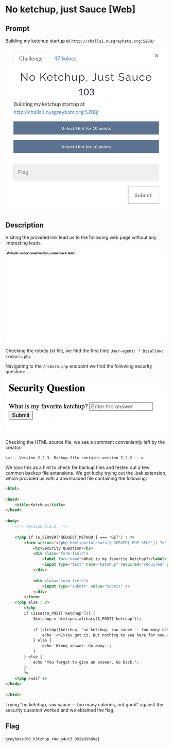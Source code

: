 # No ketchup, just Sauce [Web]

## Prompt 
Building my ketchup startup at `http://challs1.nusgreyhats.org:5208/`

![Image of prompt](./screenshots/ketchup-prompt.png)

## Description
Visiting the provided link lead us to the following web page without any interesting leads. 

![image of web page](./screenshots/home-page.png)

Checking the robots.txt file, we find the first hint: 
`User-agent: *
Disallow: /reborn.php`

Navigating to the `/reborn.php` endpoint we find the following security question: 

![image of security question](./screenshots/security-question.png)

Checking the HTML source file, we see a comment conveniently left by the creator:

`\<!-- Version 2.2.3. Backup file contains version 2.2.2. -->`

We took this as a hint to check for backup files and tested out a few common backup file extensions. We got lucky trying out the .bak extension, which provided us with a downloaded file containing the following: 

```` html
<html>

<head>
	<title>Ketchup</title>
</head>

<body>
	<!-- Version 2.2.2. -->

	<?php if ($_SERVER['REQUEST_METHOD'] === 'GET') : ?>
		<form action="<?php htmlspecialchars($_SERVER['PHP_SELF']) ?>" method="post">
			<h2>Security Question</h2>
			<div class="form-field">
				<label for="name">What is my favorite ketchup?</label>
				<input type="text" name="ketchup" required="required" placeholder="Enter the answer" />
			</div>

			<div class="form-field">
				<input type="submit" value="Submit" />
			</div>
		</form>
	<?php else : ?>
		<?php
		if (isset($_POST['ketchup'])) {
			$ketchup = htmlspecialchars($_POST['ketchup']);

			if (strcmp($ketchup, 'no ketchup, raw sauce -- too many calories, not good') == 0) {
				echo '<h1>You got it. But nothing to see here for now.</h1>';
			} else {
				echo 'Wrong answer. Go away.';
			}
		} else {
			echo 'You forgot to give an answer. Go back.';
		}
		?>
	<?php endif ?>
</body>

</html>
````

Trying "no ketchup, raw sauce -- too many calories, not good" against the security question worked and we obtained the flag.

## Flag
`greyhats{n0_k3tchup_r4w_s4uc3_892e89h89e}`